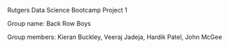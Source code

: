 Rutgers Data Science Bootcamp Project 1  

Group name: Back Row Boys  

Group members: Kieran Buckley, Veeraj Jadeja, Hardik Patel, John McGee  
 

